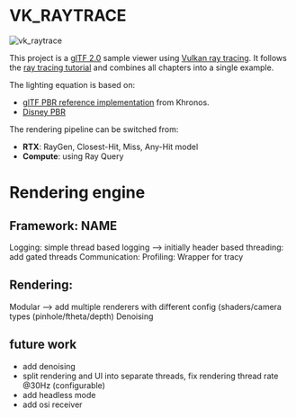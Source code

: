# VK_RAYTRACE
![vk_raytrace](doc/vk_raytrace.png)


This project is a [glTF 2.0](https://www.khronos.org/gltf/) sample viewer using [Vulkan ray tracing](https://www.khronos.org/blog/vulkan-ray-tracing-final-specification-release). It follows the [ray tracing tutorial](https://github.com/nvpro-samples/vk_raytracing_tutorial_KHR) and combines all chapters into a single example. 

The lighting equation is based on:
* [glTF PBR reference implementation](https://github.com/KhronosGroup/glTF-WebGL-PBR) from Khronos. 
* [Disney PBR](https://blog.selfshadow.com/publications/s2012-shading-course/burley/s2012_pbs_disney_brdf_slides_v2.pdf)

The rendering pipeline can be switched from:
* **RTX**: RayGen, Closest-Hit, Miss, Any-Hit model
* **Compute**: using Ray Query



# Rendering engine

## Framework: NAME
Logging: simple thread based logging --> initially header based
threading: add gated threads
Communication: 
Profiling: Wrapper for tracy

## Rendering: 
Modular --> add multiple renderers with different config (shaders/camera types (pinhole/ftheta/depth)
Denoising


## future work
* add denoising
* split rendering and UI into separate threads, fix rendering thread rate @30Hz (configurable)
* add headless mode
* add osi receiver